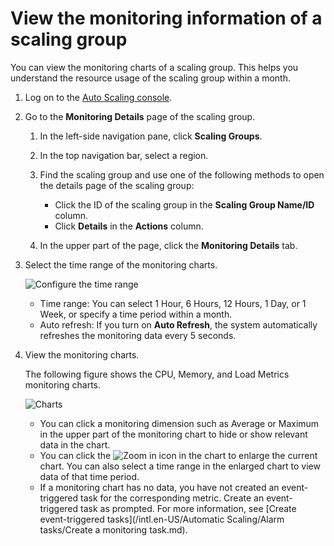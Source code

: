 # View the monitoring information of a scaling group

You can view the monitoring charts of a scaling group. This helps you understand the resource usage of the scaling group within a month.

1.  Log on to the [Auto Scaling console](https://essnew.console.aliyun.com/).

2.  Go to the **Monitoring Details** page of the scaling group.

    1.  In the left-side navigation pane, click **Scaling Groups**.

    2.  In the top navigation bar, select a region.

    3.  Find the scaling group and use one of the following methods to open the details page of the scaling group:

        -   Click the ID of the scaling group in the **Scaling Group Name/ID** column.
        -   Click **Details** in the **Actions** column.
    4.  In the upper part of the page, click the **Monitoring Details** tab.

3.  Select the time range of the monitoring charts.

    ![Configure the time range](https://static-aliyun-doc.oss-accelerate.aliyuncs.com/assets/img/en-US/8196292161/p206881.png)

    -   Time range: You can select 1 Hour, 6 Hours, 12 Hours, 1 Day, or 1 Week, or specify a time period within a month.
    -   Auto refresh: If you turn on **Auto Refresh**, the system automatically refreshes the monitoring data every 5 seconds.
4.  View the monitoring charts.

    The following figure shows the CPU, Memory, and Load Metrics monitoring charts.

    ![Charts](https://static-aliyun-doc.oss-accelerate.aliyuncs.com/assets/img/en-US/8196292161/p207369.png)

    -   You can click a monitoring dimension such as Average or Maximum in the upper part of the monitoring chart to hide or show relevant data in the chart.
    -   You can click the ![Zoom in](https://static-aliyun-doc.oss-accelerate.aliyuncs.com/assets/img/en-US/8196292161/p206799.png) icon in the chart to enlarge the current chart. You can also select a time range in the enlarged chart to view data of that time period.
    -   If a monitoring chart has no data, you have not created an event-triggered task for the corresponding metric. Create an event-triggered task as prompted. For more information, see [Create event-triggered tasks](/intl.en-US/Automatic Scaling/Alarm tasks/Create a monitoring task.md).


